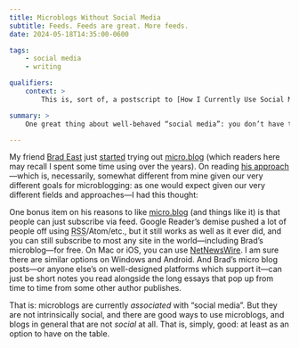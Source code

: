 ```yaml
---
title: Microblogs Without Social Media
subtitle: Feeds. Feeds are great. More feeds.
date: 2024-05-18T14:35:00-0600

tags:
    - social media
    - writing

qualifiers:
    context: >
        This is, sort of, a postscript to [How I Currently Use Social Media](https://v5.chriskrycho.com/journal/how-i-currently-use-social-media/). I was jotting some of this down to send via a test message to the friend mentioned below… and realized it would make a good short blog post. So here were are.

summary: >
    One great thing about well-behaved “social media”: you don’t have to treat them as social. They can just be feeds.

---
```



My friend [Brad East][brad] just [started][brad-micro] trying out [micro.blog][mb] (which readers here may recall I spent some time using over the years). On reading [his approach][brad-post]—which is, necessarily, somewhat different from mine given our very different goals for microblogging: as one would expect given our very different fields and approaches—I had this thought:

[brad]: https://www.bradeast.org
[brad-micro]: https://micro.bradeast.org
[brad-post]: https://www.bradeast.org/blog/i-joined-microblog
[mb]: https://micro.blog

One bonus item on his reasons to like [micro.blog][mb] (and things like it) is that people can just subscribe via feed. Google Reader’s demise pushed a lot of people off using <abbr title="Really Simple Syndication">RSS</abbr>/Atom/etc., but it still works as well as it ever did, and you can still subscribe to most any site in the world—including Brad’s microblog—for free. On Mac or iOS, you can use [NetNewsWire][nnw]. I am sure there are similar options on Windows and Android. And Brad’s micro blog posts—or anyone else’s on well-designed platforms which support it—can just be short notes you read alongside the long essays that pop up from time to time from some other author publishes.

[nnw]: https://netnewswire.com

That is: microblogs are currently *associated* with “social media”. But they are not intrinsically social, and there are good ways to use microblogs, and blogs in general that are not *social* at all. That is, simply, good: at least as an option to have on the table.
